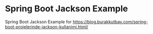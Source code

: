 # Spring Boot Jackson Example
Spring Boot Jackson Example for https://blog.burakkutbay.com/spring-boot-projelerinde-jackson-kullanimi.html/
